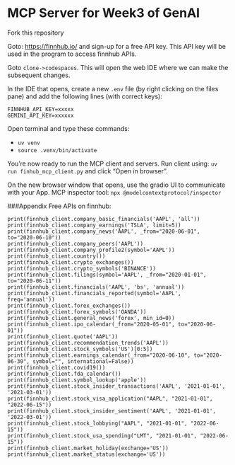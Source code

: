 # MCP Server for Week3 of GenAI 

Fork this repository

Goto: https://finnhub.io/ and sign-up for a free API key. This API key will be used in the program to access finnhub APIs.

Goto `clone->codespaces`. This will open the web IDE where we can make the subsequent changes.

In the IDE that opens, create a new `.env` file (by right clicking on the files pane) and add the following lines (with correct keys):
```
FINNHUB_API_KEY=xxxxx
GEMINI_API_KEY=xxxxxx
```

Open terminal and type these commands:
- `uv venv`
- `source .venv/bin/activate`

You’re now ready to run the MCP client and servers.
Run client using: `uv run finhub_mcp_client.py` and click “Open in browser”.

On the new browser window that opens, use the gradio UI to communicate with your App.
MCP inspector tool: `npx @modelcontextprotocol/inspector`

###Appendix
Free APIs on finnhub:
```
print(finnhub_client.company_basic_financials('AAPL', 'all'))
print(finnhub_client.company_earnings('TSLA', limit=5))
print(finnhub_client.company_news('AAPL', _from="2020-06-01", to="2020-06-10"))
print(finnhub_client.company_peers('AAPL'))
print(finnhub_client.company_profile2(symbol='AAPL'))
print(finnhub_client.country())
print(finnhub_client.crypto_exchanges())
print(finnhub_client.crypto_symbols('BINANCE'))
print(finnhub_client.filings(symbol='AAPL', _from="2020-01-01", to="2020-06-11"))
print(finnhub_client.financials('AAPL', 'bs', 'annual'))
print(finnhub_client.financials_reported(symbol='AAPL', freq='annual'))
print(finnhub_client.forex_exchanges())
print(finnhub_client.forex_symbols('OANDA'))
print(finnhub_client.general_news('forex', min_id=0))
print(finnhub_client.ipo_calendar(_from="2020-05-01", to="2020-06-01"))
print(finnhub_client.quote('AAPL'))
print(finnhub_client.recommendation_trends('AAPL'))
print(finnhub_client.stock_symbols('US')[0:5])
print(finnhub_client.earnings_calendar(_from="2020-06-10", to="2020-06-30", symbol="", international=False))
print(finnhub_client.covid19())
print(finnhub_client.fda_calendar())
print(finnhub_client.symbol_lookup('apple'))
print(finnhub_client.stock_insider_transactions('AAPL', '2021-01-01', '2021-03-01'))
print(finnhub_client.stock_visa_application("AAPL", "2021-01-01", "2022-06-15"))
print(finnhub_client.stock_insider_sentiment('AAPL', '2021-01-01', '2022-03-01'))
print(finnhub_client.stock_lobbying("AAPL", "2021-01-01", "2022-06-15"))
print(finnhub_client.stock_usa_spending("LMT", "2021-01-01", "2022-06-15"))
print(finnhub_client.market_holiday(exchange='US'))
print(finnhub_client.market_status(exchange='US'))
```
